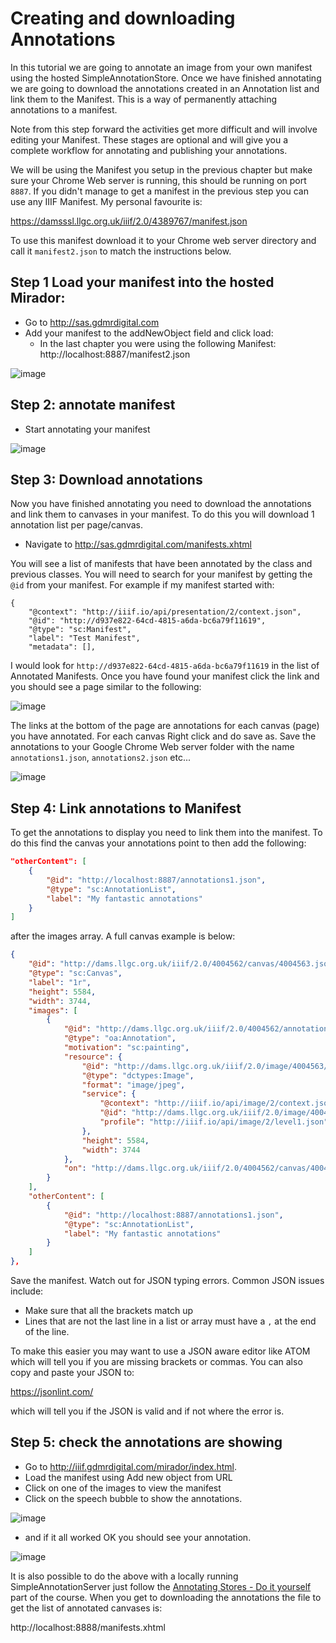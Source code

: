 # Creating and downloading Annotations

In this tutorial we are going to annotate an image from your own manifest using the hosted SimpleAnnotationStore. Once we have finished annotating we are going to download the annotations created in an Annotation list and link them to the Manifest. This is a way of permanently attaching annotations to a manifest. 

Note from this step forward the activities get more difficult and will involve editing your Manifest. These stages are optional and will give you a complete workflow for annotating and publishing your annotations.    

We will be using the Manifest you setup in the previous chapter but make sure your Chrome Web server is running, this should be running on port `8887`. If you didn't manage to get a manifest in the previous step you can use any IIIF Manifest. My personal favourite is:

https://damsssl.llgc.org.uk/iiif/2.0/4389767/manifest.json

To use this manifest download it to your Chrome web server directory and call it `manifest2.json` to match the instructions below. 

## Step 1 Load your manifest into the hosted Mirador:
 * Go to http://sas.gdmrdigital.com
 * Add your manifest to the addNewObject field and click load:
   * In the last chapter you were using the following Manifest: http://localhost:8887/manifest2.json

![image](images/annos_download_annotating.png)  

## Step 2: annotate manifest

 * Start annotating your manifest

![image](images/annos_download_success.png)  

## Step 3: Download annotations

Now you have finished annotating you need to download the annotations and link them to canvases in your manifest. To do this you will download 1 annotation list per page/canvas. 

 * Navigate to http://sas.gdmrdigital.com/manifests.xhtml

You will see a list of manifests that have been annotated by the class and previous classes. You will need to search for your manifest by getting the `@id` from your manifest. For example if my manifest started with:

```
{
	"@context": "http://iiif.io/api/presentation/2/context.json",
	"@id": "http://d937e822-64cd-4815-a6da-bc6a79f11619",
	"@type": "sc:Manifest",
	"label": "Test Manifest",
	"metadata": [],
```

I would look for `http://d937e822-64cd-4815-a6da-bc6a79f11619` in the list of Annotated Manifests. Once you have found your manifest click the link and you should see a page similar to the following:

![image](images/anno_download_canvas.png)

The links at the bottom of the page are annotations for each canvas (page) you have annotated. For each canvas Right click and do save as. Save the annotations to your Google Chrome Web server folder with the name `annotations1.json`, `annotations2.json` etc...

![image](images/anno_download_saveas.png)

## Step 4: Link annotations to Manifest
To get the annotations to display you need to link them into the manifest. To do this find the canvas your annotations point to then add the following:

```json
"otherContent": [
    {
        "@id": "http://localhost:8887/annotations1.json",
        "@type": "sc:AnnotationList",
        "label": "My fantastic annotations"
    }
]
```

after the images array. A full canvas example is below:

```json
{
    "@id": "http://dams.llgc.org.uk/iiif/2.0/4004562/canvas/4004563.json",
    "@type": "sc:Canvas",
    "label": "1r",
    "height": 5584,
    "width": 3744,
    "images": [
        {
            "@id": "http://dams.llgc.org.uk/iiif/2.0/4004562/annotation/4004563.json",
            "@type": "oa:Annotation",
            "motivation": "sc:painting",
            "resource": {
                "@id": "http://dams.llgc.org.uk/iiif/2.0/image/4004563/full/1024,/0/default.jpg",
                "@type": "dctypes:Image",
                "format": "image/jpeg",
                "service": {
                    "@context": "http://iiif.io/api/image/2/context.json",
                    "@id": "http://dams.llgc.org.uk/iiif/2.0/image/4004563",
                    "profile": "http://iiif.io/api/image/2/level1.json"
                },
                "height": 5584,
                "width": 3744
            },
            "on": "http://dams.llgc.org.uk/iiif/2.0/4004562/canvas/4004563.json"
        }
    ],
    "otherContent": [
        {
            "@id": "http://localhost:8887/annotations1.json",
            "@type": "sc:AnnotationList",
            "label": "My fantastic annotations"
        }
    ]
},

```

Save the manifest. Watch out for JSON typing errors. Common JSON issues include:

 * Make sure that all the brackets match up
 * Lines that are not the last line in a list or array must have a `,` at the end of the line. 

To make this easier you may want to use a JSON aware editor like ATOM which will tell you if you are missing brackets or commas. You can also copy and paste your JSON to:

https://jsonlint.com/

which will tell you if the JSON is valid and if not where the error is. 

## Step 5: check the annotations are showing

 * Go to http://iiif.gdmrdigital.com/mirador/index.html.
 * Load the manifest using Add new object from URL
 * Click on one of the images to view the manifest
 * Click on the speech bubble to show the annotations.

![image](images/annos_download_show.png)  

 * and if it all worked OK you should see your annotation.

![image](images/annos_download_success.png)  


It is also possible to do the above with a locally running SimpleAnnotationServer just follow the [Annotating Stores - Do it yourself](day-four/annotations-stores-install.md) part of the course. When you get to downloading the annotations the file to get the list of annotated canvases is:

http://localhost:8888/manifests.xhtml
